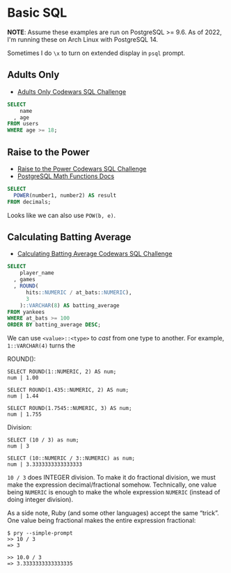 # Basic SQL

**NOTE**: Assume these examples are run on PostgreSQL >= 9.6. As of 2022, I'm running these on Arch Linux with PostgreSQL 14.

Sometimes I do `\x` to turn on extended display in `psql` prompt.

## Adults Only

- [Adults Only Codewars SQL Challenge](https://www.codewars.com/kata/590a95eede09f87472000213/train/sql)

```sql
SELECT
    name
  , age
FROM users
WHERE age >= 18;
```

## Raise to the Power

- [Raise to the Power Codewars SQL Challenge](https://www.codewars.com/kata/594a8f653b5b4e8f3d000035/train/sql)
- [PostgreSQL Math Functions Docs](https://www.postgresql.org/docs/14/functions-math.html)

```sql
SELECT
  POWER(number1, number2) AS result
FROM decimals;
```

Looks like we can also use `POW(b, e)`.

## Calculating Batting Average

- [Calculating Batting Average Codewars SQL Challenge](https://www.codewars.com/kata/5994dafcbddc2f116d000024/train/sql)


```sql
SELECT
    player_name
  , games
  , ROUND(
      hits::NUMERIC / at_bats::NUMERIC),
      3
    )::VARCHAR(8) AS batting_average
FROM yankees
WHERE at_bats >= 100
ORDER BY batting_average DESC;
```

We can use `<value>::<type>` to *cast* from one type to another.
For example, `1::VARCHAR(4)` turns the 

ROUND():

```text
SELECT ROUND(1::NUMERIC, 2) AS num;
num | 1.00

SELECT ROUND(1.435::NUMERIC, 2) AS num;
num | 1.44

SELECT ROUND(1.7545::NUMERIC, 3) AS num;
num | 1.755
```

Division:

```text
SELECT (10 / 3) as num;
num | 3

SELECT (10::NUMERIC / 3::NUMERIC) as num;
num | 3.3333333333333333

```

`10 / 3` does INTEGER division.
To make it do fractional division, we must make the expression decimal/fractional somehow.
Technically, one value being `NUMERIC` is enough to make the whole expression `NUMERIC` (instead of doing integer division).

As a side note, Ruby (and some other languages) accept the same “trick”. One value being fractional makes the entire expression fractional:

```irb
$ pry --simple-prompt
>> 10 / 3
=> 3

>> 10.0 / 3
=> 3.3333333333333335
```
